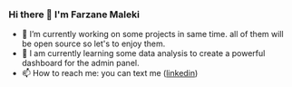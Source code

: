 ### Hi there 👋 I'm Farzane Maleki

<!--
**farzanemaleki/farzanemaleki** is a ✨ _special_ ✨ repository because its `README.md` (this file) appears on your GitHub profile.

Here are some ideas to get you started:
-->

- 🔭 I’m currently working on some projects in same time. all of them will be open source so let's to enjoy them.
- 🌱 I am currently learning some data analysis to create a powerful dashboard for the admin panel.
- 📫 How to reach me: you can text me ([linkedin](https://www.linkedin.com/in/farzane-maleki-a1910b1a7/))

